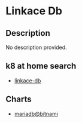 # Linkace Db

## Description

No description provided.

## k8 at home search

- [linkace-db](https://nanne.dev/k8s-at-home-search/#/linkace-db)

## Charts

- [mariadb@bitnami](https://charts.bitnami.com/bitnami/)
